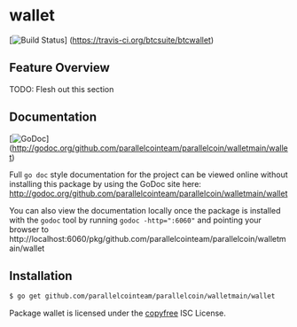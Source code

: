wallet
======

[![Build Status](https://travis-ci.org/btcsuite/btcwallet.png?branch=master)]
(https://travis-ci.org/btcsuite/btcwallet)

## Feature Overview

TODO: Flesh out this section

## Documentation

[![GoDoc](https://godoc.org/github.com/parallelcointeam/parallelcoin/walletmain/wallet?status.png)]
(http://godoc.org/github.com/parallelcointeam/parallelcoin/walletmain/wallet)

Full `go doc` style documentation for the project can be viewed online without
installing this package by using the GoDoc site here:
http://godoc.org/github.com/parallelcointeam/parallelcoin/walletmain/wallet

You can also view the documentation locally once the package is installed with
the `godoc` tool by running `godoc -http=":6060"` and pointing your browser to
http://localhost:6060/pkg/github.com/parallelcointeam/parallelcoin/walletmain/wallet

## Installation

```bash
$ go get github.com/parallelcointeam/parallelcoin/walletmain/wallet
```

Package wallet is licensed under the [copyfree](http://copyfree.org) ISC
License.
